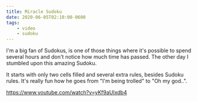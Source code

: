 ```yaml
---
title: Miracle Sudoku
date: 2020-06-05T02:10:00-0600
tags:
    - video
    - sudoku
---
```


I'm a big fan of Sudokus, is one of those things where it's possible to spend several hours and don't notice how much time has passed. The other day I stumbled upon this amazing Sudoku.

It starts with only two cells filled and several extra rules, besides Sudoku rules. It's really fun how he goes from "I'm being trolled" to "Oh my god..".

https://www.youtube.com/watch?v=yKf9aUIxdb4